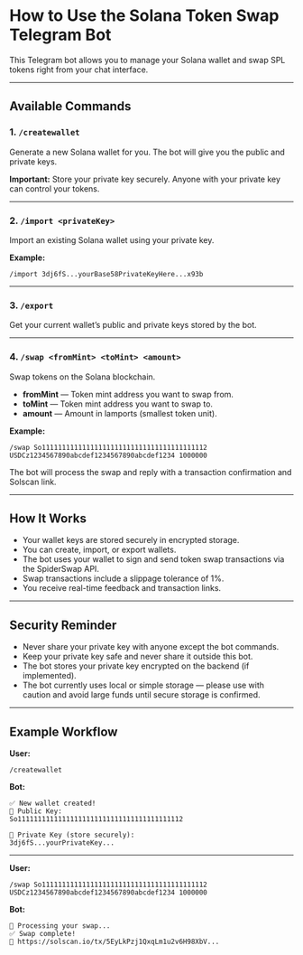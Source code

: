 # How to Use the Solana Token Swap Telegram Bot

This Telegram bot allows you to manage your Solana wallet and swap SPL tokens right from your chat interface.

---

## Available Commands

### 1. `/createwallet`

Generate a new Solana wallet for you. The bot will give you the public and private keys.

**Important:** Store your private key securely. Anyone with your private key can control your tokens.

---

### 2. `/import <privateKey>`

Import an existing Solana wallet using your private key.

**Example:**

```
/import 3dj6fS...yourBase58PrivateKeyHere...x93b
```

---

### 3. `/export`

Get your current wallet’s public and private keys stored by the bot.

---

### 4. `/swap <fromMint> <toMint> <amount>`

Swap tokens on the Solana blockchain.

- **fromMint** — Token mint address you want to swap from.
- **toMint** — Token mint address you want to swap to.
- **amount** — Amount in lamports (smallest token unit).

**Example:**

```
/swap So11111111111111111111111111111111111111112 USDCz1234567890abcdef1234567890abcdef1234 1000000
```

The bot will process the swap and reply with a transaction confirmation and Solscan link.

---

## How It Works

- Your wallet keys are stored securely in encrypted storage.
- You can create, import, or export wallets.
- The bot uses your wallet to sign and send token swap transactions via the SpiderSwap API.
- Swap transactions include a slippage tolerance of 1%.
- You receive real-time feedback and transaction links.

---

## Security Reminder

- Never share your private key with anyone except the bot commands.
- Keep your private key safe and never share it outside this bot.
- The bot stores your private key encrypted on the backend (if implemented).
- The bot currently uses local or simple storage — please use with caution and avoid large funds until secure storage is confirmed.

---

## Example Workflow

**User:**

```
/createwallet
```

**Bot:**

```
✅ New wallet created!
🧾 Public Key:
So11111111111111111111111111111111111111112

🔐 Private Key (store securely):
3dj6fS...yourPrivateKey...
```

---

**User:**

```
/swap So11111111111111111111111111111111111111112 USDCz1234567890abcdef1234567890abcdef1234 1000000
```

**Bot:**

```
🔁 Processing your swap...
✅ Swap complete!
🔗 https://solscan.io/tx/5EyLkPzj1QxqLm1u2v6H98XbV...
```
